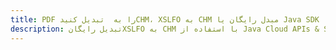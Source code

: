 ---title: PDF را به  تبدیل کنیدCHM، XSLFO به CHM مبدل رایگان یا Java SDKdescription: تبدیل رایگانXSLFO به CHM با استفاده از Java Cloud APIs & SDK همچنین اسناد PDF را در Cloud ایجاد، ویرایش و رندر کنید.---